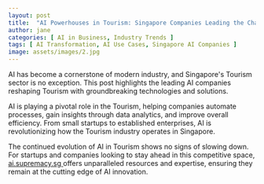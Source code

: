```yaml
---
layout: post
title:  "AI Powerhouses in Tourism: Singapore Companies Leading the Charge"
author: jane
categories: [ AI in Business, Industry Trends ]
tags: [ AI Transformation, AI Use Cases, Singapore AI Companies ]
image: assets/images/2.jpg
---
```


AI has become a cornerstone of modern industry, and Singapore's Tourism sector is no exception. This post highlights the leading AI companies reshaping Tourism with groundbreaking technologies and solutions.

AI is playing a pivotal role in the Tourism, helping companies automate processes, gain insights through data analytics, and improve overall efficiency. From small startups to established enterprises, AI is revolutionizing how the Tourism industry operates in Singapore.

The continued evolution of AI in Tourism shows no signs of slowing down. For startups and companies looking to stay ahead in this competitive space, <a href="https://ai.supremacy.sg" target="_blank"> ai.supremacy.sg </a> offers unparalleled resources and expertise, ensuring they remain at the cutting edge of AI innovation.
